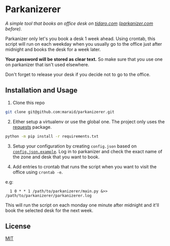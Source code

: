 
# Parkanizerer

_A simple tool that books an office desk on [tidaro.com](https://www.tidaro.com) ([parkanizer.com](https://share.parkanizer.com/) before)._

Parkanizer only let's you book a desk 1 week ahead. Using crontab, this script will run on each weekday when you usually go to the office just after midnight and books the desk for a week later.

__Your password will be stored as clear text.__ So make sure that you use one on parkanizer that isn't used elsewhere.

Don't forget to release your desk if you decide not to go to the office.

## Installation and Usage

1. Clone this repo
```bash
git clone git@github.com:maraid/parkanizerer.git
```
2. Either setup a virtualenv or use the global one. The project only uses the [requests](https://pypi.org/project/requests/) package.
```bash
python -m pip install -r requirements.txt
```

3. Setup your configuration by creating `config.json` based on [`config.json.example`](https://github.com/maraid/parkanizerer/blob/master/config.json.example). Log in to parkanizer and check the exact name of the zone and desk that you want to book.

4. Add entries to crontab that runs the script when you want to visit the office using `crontab -e`.

e.g:

```text
  1 0 * * 1 /path/to/parkanizerer/main.py &>> /path/to/parkanizerer/parkanizerer.log
```
This will run the script on each monday one minute after midnight and it'll book the selected desk for the next week.

## License

[MIT](https://choosealicense.com/licenses/mit/)
